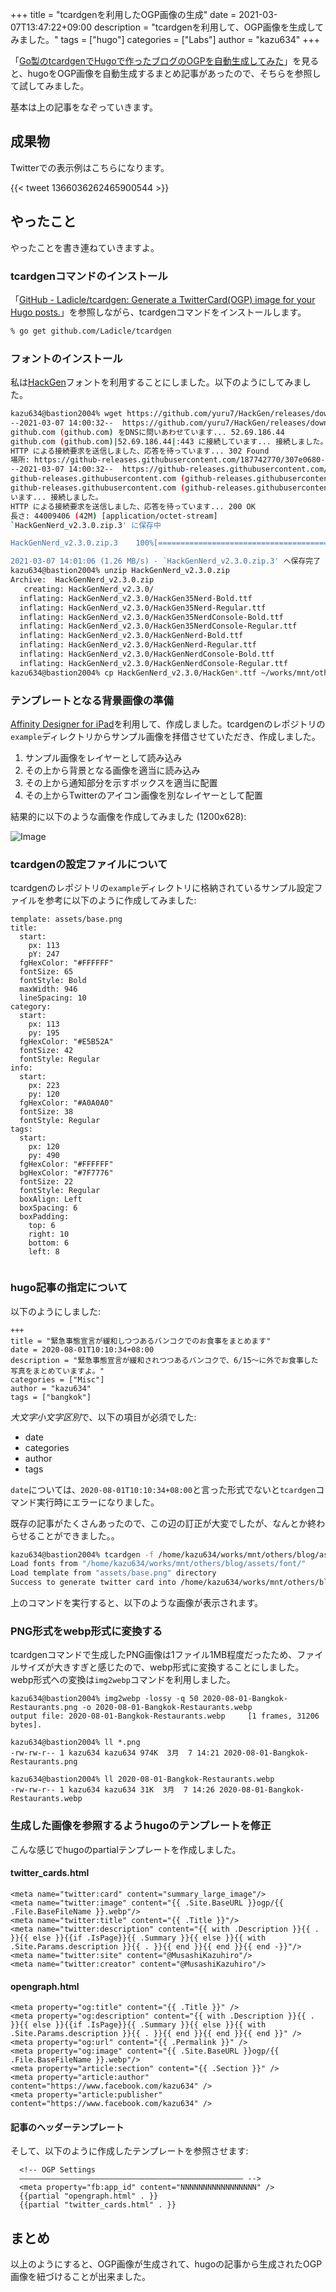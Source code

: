 +++
title = "tcardgenを利用したOGP画像の生成"
date = 2021-03-07T13:47:22+09:00
description = "tcardgenを利用して、OGP画像を生成してみました。"
tags = ["hugo"]
categories = ["Labs"]
author = "kazu634"
+++

「[Go製のtcardgenでHugoで作ったブログのOGPを自動生成してみた](https://qiita.com/BIwashi/items/26cf8a1c9c54f7c38614)」を見ると、hugoをOGP画像を自動生成するまとめ記事があったので、そちらを参照して試してみました。

基本は上の記事をなぞっていきます。

## 成果物
Twitterでの表示例はこちらになります。

{{< tweet 1366036262465900544 >}}

## やったこと
やったことを書き連ねていきますよ。

### tcardgenコマンドのインストール
「[GitHub - Ladicle/tcardgen: Generate a TwitterCard(OGP) image for your Hugo posts.](https://github.com/Ladicle/tcardgen)」を参照しながら、tcardgenコマンドをインストールします。

```bash
% go get github.com/Ladicle/tcardgen
```

### フォントのインストール
私は[HackGen](https://github.com/yuru7/HackGen)フォントを利用することにしました。以下のようにしてみました。

```bash
kazu634@bastion2004% wget https://github.com/yuru7/HackGen/releases/download/v2.3.0/HackGenNerd_v2.3.0.zip
--2021-03-07 14:00:32--  https://github.com/yuru7/HackGen/releases/download/v2.3.0/HackGenNerd_v2.3.0.zip
github.com (github.com) をDNSに問いあわせています... 52.69.186.44
github.com (github.com)|52.69.186.44|:443 に接続しています... 接続しました。
HTTP による接続要求を送信しました、応答を待っています... 302 Found
場所: https://github-releases.githubusercontent.com/187742770/307e0680-7e6e-11eb-9458-9a229737eb93?X-Amz-Algorithm=AWS4-HMAC-SHA256&X-Amz-Credential=AKIAIWNJYAX4CSVEH53A%2F20210307%2Fus-east-1%2Fs3%2Faws4_request&X-Amz-Date=20210307T050032Z&X-Amz-Expires=300&X-Amz-Signature=2f4e8ae00818f60ffce2eb18eb96ff166e15eec47a6a01653e49e425cf6858b3&X-Amz-SignedHeaders=host&actor_id=0&key_id=0&repo_id=187742770&response-content-disposition=attachment%3B%20filename%3DHackGenNerd_v2.3.0.zip&response-content-type=application%2Foctet-stream [続く]
--2021-03-07 14:00:32--  https://github-releases.githubusercontent.com/187742770/307e0680-7e6e-11eb-9458-9a229737eb93?X-Amz-Algorithm=AWS4-HMAC-SHA256&X-Amz-Credential=AKIAIWNJYAX4CSVEH53A%2F20210307%2Fus-east-1%2Fs3%2Faws4_request&X-Amz-Date=20210307T050032Z&X-Amz-Expires=300&X-Amz-Signature=2f4e8ae00818f60ffce2eb18eb96ff166e15eec47a6a01653e49e425cf6858b3&X-Amz-SignedHeaders=host&actor_id=0&key_id=0&repo_id=187742770&response-content-disposition=attachment%3B%20filename%3DHackGenNerd_v2.3.0.zip&response-content-type=application%2Foctet-stream
github-releases.githubusercontent.com (github-releases.githubusercontent.com) をDNSに問いあわせています... 185.199.111.154, 185.199.109.154, 185.199.110.154, ...
github-releases.githubusercontent.com (github-releases.githubusercontent.com)|185.199.111.154|:443 に接続して
います... 接続しました。
HTTP による接続要求を送信しました、応答を待っています... 200 OK
長さ: 44009406 (42M) [application/octet-stream]
`HackGenNerd_v2.3.0.zip.3' に保存中

HackGenNerd_v2.3.0.zip.3    100%[========================================>]  41.97M  1.15MB/s    in 33s     

2021-03-07 14:01:06 (1.26 MB/s) - `HackGenNerd_v2.3.0.zip.3' へ保存完了 [44009406/44009406]
kazu634@bastion2004% unzip HackGenNerd_v2.3.0.zip                                                     [/tmp]
Archive:  HackGenNerd_v2.3.0.zip
   creating: HackGenNerd_v2.3.0/
  inflating: HackGenNerd_v2.3.0/HackGen35Nerd-Bold.ttf  
  inflating: HackGenNerd_v2.3.0/HackGen35Nerd-Regular.ttf  
  inflating: HackGenNerd_v2.3.0/HackGen35NerdConsole-Bold.ttf  
  inflating: HackGenNerd_v2.3.0/HackGen35NerdConsole-Regular.ttf  
  inflating: HackGenNerd_v2.3.0/HackGenNerd-Bold.ttf  
  inflating: HackGenNerd_v2.3.0/HackGenNerd-Regular.ttf  
  inflating: HackGenNerd_v2.3.0/HackGenNerdConsole-Bold.ttf  
  inflating: HackGenNerd_v2.3.0/HackGenNerdConsole-Regular.ttf  
kazu634@bastion2004% cp HackGenNerd_v2.3.0/HackGen*.ttf ~/works/mnt/others/blog/assets/font/          [/tmp]
```

### テンプレートとなる背景画像の準備
[Affinity Designer for iPad](https://affinity.serif.com/en-us/designer/ipad/)を利用して、作成しました。tcardgenのレポジトリの`example`ディレクトリからサンプル画像を拝借させていただき、作成しました。

1. サンプル画像をレイヤーとして読み込み
2. その上から背景となる画像を適当に読み込み
3. その上から通知部分を示すボックスを適当に配置
4. その上からTwitterのアイコン画像を別なレイヤーとして配置

結果的に以下のような画像を作成してみました (1200x628):

![Image](https://farm66.staticflickr.com/65535/51010529153_62ac1706c3_c.jpg)

### tcardgenの設定ファイルについて
tcardgenのレポジトリの`example`ディレクトリに格納されているサンプル設定ファイルを参考に以下のように作成してみました:

```
template: assets/base.png
title:
  start:
    px: 113
    pY: 247
  fgHexColor: "#FFFFFF"
  fontSize: 65
  fontStyle: Bold
  maxWidth: 946
  lineSpacing: 10
category:
  start:
    px: 113
    py: 195
  fgHexColor: "#E5B52A"
  fontSize: 42
  fontStyle: Regular
info:
  start:
    px: 223
    py: 120
  fgHexColor: "#A0A0A0"
  fontSize: 38
  fontStyle: Regular
tags:
  start:
    px: 120
    py: 490
  fgHexColor: "#FFFFFF"
  bgHexColor: "#7F7776"
  fontSize: 22
  fontStyle: Regular
  boxAlign: Left
  boxSpacing: 6
  boxPadding:
    top: 6
    right: 10
    bottom: 6
    left: 8
    
```

### hugo記事の指定について
以下のようにしました:

```
+++
title = "緊急事態宣言が緩和しつつあるバンコクでのお食事をまとめます"
date = 2020-08-01T10:10:34+08:00
description = "緊急事態宣言が緩和されつつあるバンコクで、6/15〜に外でお食事した写真をまとめていますよ。"
categories = ["Misc"]
author = "kazu634"
tags = ["bangkok"]
```

*大文字小文字区別*で、以下の項目が必須でした:

- date
- categories
- author
- tags

`date`については、`2020-08-01T10:10:34+08:00`と言った形式でないと`tcardgen`コマンド実行時にエラーになりました。

既存の記事がたくさんあったので、この辺の訂正が大変でしたが、なんとか終わらせることができました。。

```bash
kazu634@bastion2004% tcardgen -f /home/kazu634/works/mnt/others/blog/assets/font/ -o ~/works/mnt/others/blog/static/ogp/ -c ~/works/mnt/others/blog/assets/tcardgen.yaml content/post/2020/08/01/2020-08-01-Bangkok-Restaurants.md
Load fonts from "/home/kazu634/works/mnt/others/blog/assets/font/"
Load template from "assets/base.png" directory
Success to generate twitter card into /home/kazu634/works/mnt/others/blog/static/ogp/2020-08-01-Bangkok-Restaurants.png
```

上のコマンドを実行すると、以下のような画像が表示されます。


### PNG形式をwebp形式に変換する
tcardgenコマンドで生成したPNG画像は1ファイル1MB程度だったため、ファイルサイズが大きすぎと感じたので、webp形式に変換することにしました。webp形式への変換は`img2webp`コマンドを利用しました。

```
kazu634@bastion2004% img2webp -lossy -q 50 2020-08-01-Bangkok-Restaurants.png -o 2020-08-01-Bangkok-Restaurants.webp 
output file: 2020-08-01-Bangkok-Restaurants.webp     [1 frames, 31206 bytes].

kazu634@bastion2004% ll *.png
-rw-rw-r-- 1 kazu634 kazu634 974K  3月  7 14:21 2020-08-01-Bangkok-Restaurants.png

kazu634@bastion2004% ll 2020-08-01-Bangkok-Restaurants.webp 
-rw-rw-r-- 1 kazu634 kazu634 31K  3月  7 14:26 2020-08-01-Bangkok-Restaurants.webp
```

### 生成した画像を参照するようhugoのテンプレートを修正
こんな感じでhugoのpartialテンプレートを作成しました。

#### twitter_cards.html
```
<meta name="twitter:card" content="summary_large_image"/>
<meta name="twitter:image" content="{{ .Site.BaseURL }}ogp/{{ .File.BaseFileName }}.webp"/>
<meta name="twitter:title" content="{{ .Title }}"/>
<meta name="twitter:description" content="{{ with .Description }}{{ . }}{{ else }}{{if .IsPage}}{{ .Summary }}{{ else }}{{ with .Site.Params.description }}{{ . }}{{ end }}{{ end }}{{ end -}}"/>
<meta name="twitter:site" content="@MusashiKazuhiro"/>
<meta name="twitter:creator" content="@MusashiKazuhiro"/>
```

#### opengraph.html
```
<meta property="og:title" content="{{ .Title }}" />
<meta property="og:description" content="{{ with .Description }}{{ . }}{{ else }}{{if .IsPage}}{{ .Summary }}{{ else }}{{ with .Site.Params.description }}{{ . }}{{ end }}{{ end }}{{ end }}" />
<meta property="og:url" content="{{ .Permalink }}" />
<meta property="og:image" content="{{ .Site.BaseURL }}ogp/{{ .File.BaseFileName }}.webp"/>
<meta property="article:section" content="{{ .Section }}" />
<meta property="article:author" content="https://www.facebook.com/kazu634" />
<meta property="article:publisher" content="https://www.facebook.com/kazu634" />
```

#### 記事のヘッダーテンプレート
そして、以下のように作成したテンプレートを参照させます:

```
  <!-- OGP Settings
  –––––––––––––––––––––––––––––––––––––––––––––––––– -->
  <meta property="fb:app_id" content="NNNNNNNNNNNNNNNNN" />
  {{partial "opengraph.html" . }}
  {{partial "twitter_cards.html" . }}
```

## まとめ
以上のようにすると、OGP画像が生成されて、hugoの記事から生成されたOGP画像を紐づけることが出来ました。
